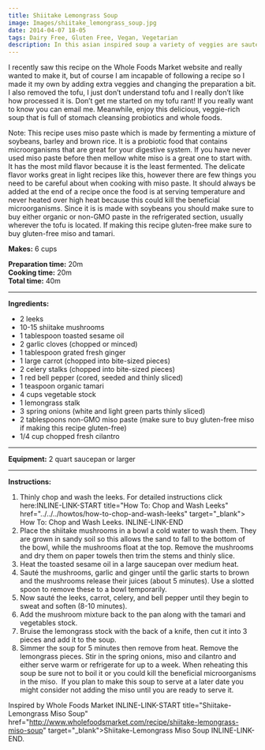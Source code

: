 ```yaml
---
title: Shiitake Lemongrass Soup
image: Images/shiitake_lemongrass_soup.jpg
date: 2014-04-07 18-05
tags: Dairy Free, Gluten Free, Vegan, Vegetarian
description: In this asian inspired soup a variety of veggies are sautéed in toasted sesame oil then doused in vegetable stock and miso soup.
---
```

I recently saw this recipe on the Whole Foods Market website and really wanted to make it, but of course I am incapable of following a recipe so I made it my own by adding extra veggies and changing the preparation a bit. I also removed the tofu, I just don’t understand tofu and I really don’t like how processed it is. Don’t get me started on my tofu rant! If you really want to know you can email me.  Meanwhile, enjoy this delicious, veggie-rich soup that is full of stomach cleansing probiotics and whole foods. 

Note: This recipe uses miso paste which is made by fermenting a mixture of soybeans, barley and brown rice. It is a probiotic food that contains microorganisms that are great for your digestive system. If you have never used miso paste before then mellow white miso is a great one to start with. It has the most mild flavor because it is the least fermented. The delicate flavor works great in light recipes like this, however there are few things you need to be careful about when cooking with miso paste. It should always be added at the end of a recipe once the food is at serving temperature and never heated over high heat because this could kill the beneficial microorganisms. Since it is is made with soybeans you should make sure to buy either organic or non-GMO paste in the refrigerated section, usually wherever the tofu is located. If making this recipe gluten-free make sure to buy gluten-free miso and tamari.

**Makes:** 6 cups

**Preparation time:** 20m  
**Cooking time:** 20m  
**Total time:** 40m

---

**Ingredients:**

- 2 leeks
- 10-15 shiitake mushrooms
- 1 tablespoon toasted sesame oil
- 2 garlic cloves (chopped or minced)
- 1 tablespoon grated fresh ginger
- 1 large carrot (chopped into bite-sized pieces)
- 2 celery stalks (chopped into bite-sized pieces)
- 1 red bell pepper (cored, seeded and thinly sliced)
- 1 teaspoon organic tamari
- 4 cups vegetable stock
- 1 lemongrass stalk
- 3 spring onions (white and light green parts thinly sliced)
- 2 tablespoons non-GMO miso paste (make sure to buy gluten-free miso if making this recipe gluten-free)
- 1/4 cup chopped fresh cilantro


---

**Equipment:** 2 quart saucepan or larger

---

**Instructions:**

1. Thinly chop and wash the leeks. For detailed instructions click here:INLINE-LINK-START title="How To: Chop and Wash Leeks" href="../../../howtos/how-to-chop-and-wash-leeks" target="_blank"> How To: Chop and Wash Leeks. INLINE-LINK-END
1. Place the shiitake mushrooms in a bowl a cold water to wash them. They are grown in sandy soil so this allows the sand to fall to the bottom of the bowl, while the mushrooms float at the top. Remove the mushrooms and dry them on paper towels then trim the stems and thinly slice. 
1. Heat the toasted sesame oil in a large saucepan over medium heat. 
1. Sauté the mushrooms, garlic and ginger until the garlic starts to brown and the mushrooms release their juices (about 5 minutes). Use a slotted spoon to remove these to a bowl temporarily. 
1. Now sauté the leeks, carrot, celery, and bell pepper until they begin to sweat and soften (8-10 minutes). 
1. Add the mushroom mixture back to the pan along with the tamari and vegetables stock. 
1. Bruise the lemongrass stock with the back of a knife, then cut it into 3 pieces and add it to the soup.
1. Simmer the soup for 5 minutes then remove from heat. Remove the lemongrass pieces. Stir in the spring onions, miso and cilantro and either serve warm or refrigerate for up to a week. When reheating this soup be sure not to boil it or you could kill the beneficial microorganisms in the miso.  If you plan to make this soup to serve at a later date you might consider not adding the miso until you are ready to serve it.


Inspired by Whole Foods Market INLINE-LINK-START title="Shiitake-Lemongrass Miso Soup" href="http://www.wholefoodsmarket.com/recipe/shiitake-lemongrass-miso-soup" target="_blank">Shiitake-Lemongrass Miso Soup INLINE-LINK-END.
